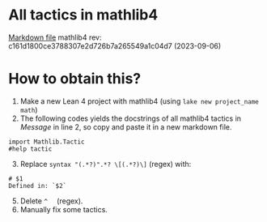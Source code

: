 # All tactics in mathlib4
[Markdown file](all-tactics.md)
mathlib4 rev: c161d1800ce3788307e2d726b7a265549a1c04d7 (2023-09-06)

# How to obtain this?
1. Make a new Lean 4 project with mathlib4 (using `lake new project_name math`)
2. The following codes yields the docstrings of all mathlib4 tactics in *Message* in line 2, so copy and paste it in a new markdown file.
```
import Mathlib.Tactic
#help tactic
```
3. Replace `syntax "(.*?)".*? \[(.*?)\]` (regex) with:
```
# $1
Defined in: `$2`

```
5. Delete `^  ` (regex).
6. Manually fix some tactics.
